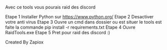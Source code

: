 Avec ce tools vous pourais raid des discord 

Etape 1 Installer Python sur https://www.python.org/
Etape 2 Desactiver votre anti virus
Etape 3 Ouvre un cmd dans dossier ou est situer le tools est faite la commande pip install -r requirements.txt
Etape 4 Ouvre RaidTools.exe
Etape 5 Pret pour raid des discord :)

Created By Zapiox